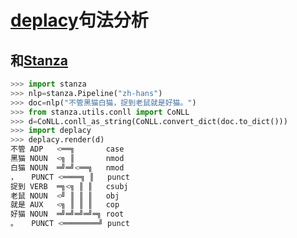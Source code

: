 # [deplacy](https://koichiyasuoka.github.io/deplacy/)句法分析

## 和[Stanza](https://stanfordnlp.github.io/stanza)

```py
>>> import stanza
>>> nlp=stanza.Pipeline("zh-hans")
>>> doc=nlp("不管黑猫白猫，捉到老鼠就是好猫。")
>>> from stanza.utils.conll import CoNLL
>>> d=CoNLL.conll_as_string(CoNLL.convert_dict(doc.to_dict()))
>>> import deplacy
>>> deplacy.render(d)
不管 ADP   <══╗       case
黑猫 NOUN  <╗ ║       nmod
白猫 NOUN  ═╝═╝<══╗   nmod
，   PUNCT <════╗ ║   punct
捉到 VERB  ═╗<╗ ║ ║   csubj
老鼠 NOUN  <╝ ║ ║ ║   obj
就是 AUX   <╗ ║ ║ ║   cop
好猫 NOUN  ═╝═╝═╝═╝═╗ root
。   PUNCT <════════╝ punct
```

